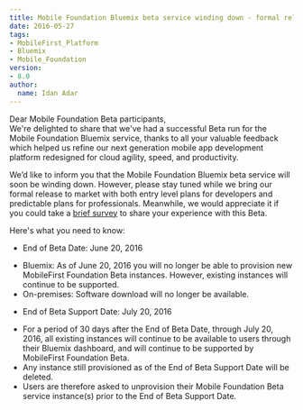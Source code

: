 ```yaml
---
title: Mobile Foundation Bluemix beta service winding down - formal release coming
date: 2016-05-27
tags:
- MobileFirst_Platform
- Bluemix
- Mobile_Foundation
version:
- 8.0
author:
  name: Idan Adar
---
```


Dear Mobile Foundation Beta participants,  
We're delighted to share that we've had a successful Beta run for the Mobile Foundation Bluemix service, thanks to all your valuable feedback which helped us refine our next generation mobile app development platform redesigned for cloud agility, speed, and productivity.

We’d like to inform you that the Mobile Foundation Bluemix beta service will soon be winding down. However, please stay tuned while we bring our formal release to market with both entry level plans for developers and predictable plans for professionals. Meanwhile, we would appreciate it if you could take a [brief survey](https://www.surveygizmo.com/s3/2768392/MobileFirst-Platform-Foundation-8-0-Beta-Survey) to share your experience with this Beta.

Here's what you need to know: 

* End of Beta Date: June 20, 2016
 - Bluemix: As of June 20, 2016 you will no longer be able to provision new MobileFirst Foundation Beta instances. However, existing instances will continue to be supported. 
 - On-premises: Software download will no longer be available.

* End of Beta Support Date: July 20, 2016 
 - For a period of 30 days after the End of Beta Date, through July 20, 2016, all existing instances will continue to be available to users through their Bluemix dashboard, and will continue to be supported by MobileFirst Foundation Beta. 
 - Any instance still provisioned as of the End of Beta Support Date will be deleted.
 - Users are therefore asked to unprovision their Mobile Foundation Beta service instance(s) prior to the End of Beta Support Date.